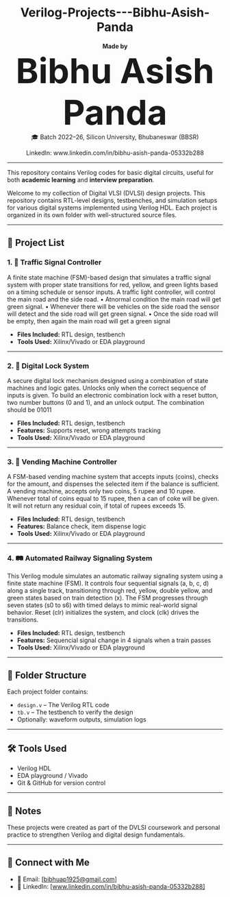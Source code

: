 <h1 align="center"> Verilog-Projects---Bibhu-Asish-Panda </h1>

<p align="center">
  <b>Made by</b><br>
  <span style="font-size:80px"> <b>Bibhu Asish Panda</b> </span><br>
  🎓 Batch 2022–26, Silicon University, Bhubaneswar (BBSR)  
</p>

<p align="center">
  LinkedIn: www.linkedin.com/in/bibhu-asish-panda-05332b288
</p>

---

This repository contains Verilog codes for basic digital circuits, useful for both **academic learning** and **interview preparation**.

Welcome to my collection of Digital VLSI (DVLSI) design projects. This repository contains RTL-level designs, testbenches, and simulation setups for various digital systems implemented using Verilog HDL. Each project is organized in its own folder with well-structured source files.

---

## 📁 Project List

### 1. 🚦 Traffic Signal Controller
A finite state machine (FSM)-based design that simulates a traffic signal system with proper state transitions for red, yellow, and green lights based on a timing schedule or sensor inputs. A traffic light controller, will control the main road and the side road.
 • Atnormal condition the main road will get green signal.
 • Whenever there will be vehicles on the side road the sensor will detect and the
 side road will get green signal.
 • Once the side road will be empty, then again the main road will get a green
 signal

- **Files Included:** RTL design, testbench
- **Tools Used:** Xilinx/Vivado or EDA playground

---

### 2. 🔐 Digital Lock System
A secure digital lock mechanism designed using a combination of state machines and logic gates. Unlocks only when the correct sequence of inputs is given. To build an electronic combination lock with a reset button, two number 
buttons (0 and 1), and an unlock output. The combination should be 01011

- **Files Included:** RTL design, testbench
- **Features:** Supports reset, wrong attempts tracking
- **Tools Used:** Xilinx/Vivado or EDA playground

---

### 3. 🛒 Vending Machine Controller
A FSM-based vending machine system that accepts inputs (coins), checks for the amount, and dispenses the selected item if the balance is sufficient.  A vending machine, accepts only two coins, 5 rupee and 10 rupee. Whenever total of coins equal to 15 rupee, then a can of coke will be given. It will not return any residual coin, if total of rupees exceeds 15.

- **Files Included:** RTL design, testbench
- **Features:** Balance check, item dispense logic
- **Tools Used:** Xilinx/Vivado or EDA playground
  
---

### 4. 🛤️ Automated Railway Signaling System
This Verilog module simulates an automatic railway signaling system using a finite state machine (FSM). It controls four sequential signals (a, b, c, d) along a single track, transitioning through red, yellow, double yellow, and green states based on train detection (x). The FSM progresses through seven states (s0 to s6) with timed delays to mimic real-world signal behavior. Reset (clr) initializes the system, and clock (clk) drives the transitions.

- **Files Included:** RTL design, testbench
- **Features:** Sequencial signal change in 4 signals when a train passes
- **Tools Used:** Xilinx/Vivado or EDA playground

---

## 📂 Folder Structure

Each project folder contains:
- `design.v` – The Verilog RTL code
- `tb.v` – The testbench to verify the design
- Optionally: waveform outputs, simulation logs

---

## 🛠 Tools Used
- Verilog HDL
- EDA playground / Vivado
- Git & GitHub for version control

---

## 📌 Notes
These projects were created as part of the DVLSI coursework and personal practice to strengthen Verilog and digital design fundamentals.

---

## 🤝 Connect with Me
- 📧 Email: [bibhuap1925@gmail.com]
- 🔗 LinkedIn: [www.linkedin.com/in/bibhu-asish-panda-05332b288]
